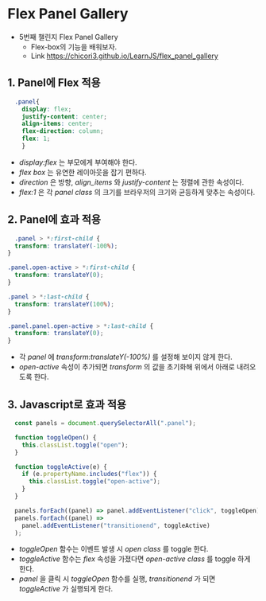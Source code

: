 # Flex Panel Gallery

+ 5번째 챌린지 Flex Panel Gallery
  - Flex-box의 기능을 배워보자.
  - Link https://chicori3.github.io/LearnJS/flex_panel_gallery

## 1. Panel에 Flex 적용

```css
  .panel{
    display: flex;
    justify-content: center;
    align-items: center;
    flex-direction: column;
    flex: 1;
    }
```
  - _display:flex_ 는 부모에게 부여해야 한다.
  - _flex box_ 는 유연한 레이아웃을 잡기 편하다.
  - _direction_ 은 방향, _align_items_ 와 _justify-content_ 는 정렬에 관한 속성이다.
  - _flex:1_ 은 각 _panel class_ 의 크기를 브라우저의 크기와 균등하게 맞추는 속성이다. 

## 2. Panel에 효과 적용

```css
  .panel > *:first-child {
  transform: translateY(-100%);
}

.panel.open-active > *:first-child {
  transform: translateY(0);
}

.panel > *:last-child {
  transform: translateY(100%);
}

.panel.panel.open-active > *:last-child {
  transform: translateY(0);
}
```

  - 각 _panel_ 에 _transform:translateY(-100%)_ 를 설정해 보이지 않게 한다.
  - _open-active_ 속성이 추가되면 _transform_ 의 값을 초기화해 위에서 아래로 내려오도록 한다.
  
## 3. Javascript로 효과 적용

```javascript
  const panels = document.querySelectorAll(".panel");

  function toggleOpen() {
    this.classList.toggle("open");
  }

  function toggleActive(e) {
    if (e.propertyName.includes("flex")) {
      this.classList.toggle("open-active");
    }
  }

  panels.forEach((panel) => panel.addEventListener("click", toggleOpen));
  panels.forEach((panel) =>
    panel.addEventListener("transitionend", toggleActive)
  );
```

  - _toggleOpen_ 함수는 이벤트 발생 시 _open class_ 를 toggle 한다.
  - _toggleActive_ 함수는 _flex_ 속성을 가졌다면 _open-active class_ 를 toggle 하게 한다.
  - _panel_ 을 클릭 시 _toggleOpen_ 함수를 실행, _transitionend_ 가 되면 _toggleActive_ 가 실행되게 한다.
